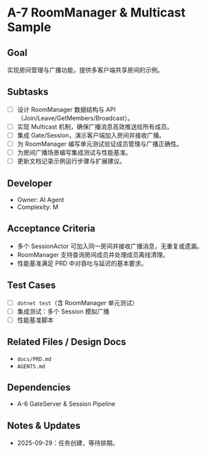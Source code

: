 # A-7 RoomManager & Multicast Sample

## Goal
实现房间管理与广播功能，提供多客户端共享房间的示例。

## Subtasks
- [ ] 设计 RoomManager 数据结构与 API（Join/Leave/GetMembers/Broadcast）。
- [ ] 实现 Multicast 机制，确保广播消息高效推送给所有成员。
- [ ] 集成 Gate/Session，演示客户端加入房间并接收广播。
- [ ] 为 RoomManager 编写单元测试验证成员管理与广播正确性。
- [ ] 为房间广播场景编写集成测试与性能基准。
- [ ] 更新文档记录示例运行步骤与扩展建议。

## Developer
- Owner: AI Agent
- Complexity: M

## Acceptance Criteria
- 多个 SessionActor 可加入同一房间并接收广播消息，无重复或遗漏。
- RoomManager 支持查询房间成员并处理成员离线清理。
- 性能基准满足 PRD 中对吞吐与延迟的基本要求。

## Test Cases
- [ ] `dotnet test`（含 RoomManager 单元测试）
- [ ] 集成测试：多个 Session 模拟广播
- [ ] 性能基准脚本

## Related Files / Design Docs
- `docs/PRD.md`
- `AGENTS.md`

## Dependencies
- A-6 GateServer & Session Pipeline

## Notes & Updates
- 2025-09-29：任务创建，等待排期。
